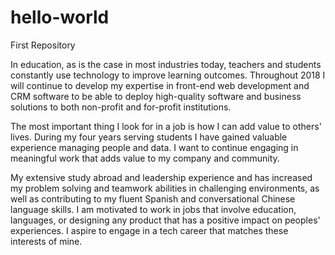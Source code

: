 # hello-world
First Repository

<p>In education, as is the case in most industries today, teachers and students constantly use technology to improve learning outcomes.  Throughout 2018 I will continue to develop my expertise in front-end web development and CRM software to be able to deploy high-quality software and business solutions to both non-profit and for-profit institutions. 

The most important thing I look for in a job is how I can add value to others' lives. During my four years serving students I have gained valuable experience managing people and data. I want to continue engaging in meaningful work that adds value to my company and community.

My extensive study abroad and leadership experience and has increased my problem solving and teamwork abilities in challenging environments, as well as contributing to my fluent Spanish and conversational Chinese language skills. I am motivated to work in jobs that involve education, languages, or designing any product that has a positive impact on peoples' experiences. I aspire to engage in a tech career that matches these interests of mine.</p>
